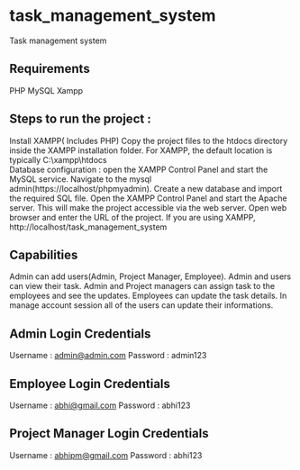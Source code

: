 # task_management_system
Task management system

Requirements
------------
PHP
MySQL
Xampp

Steps to run the project : 
--------------------------
Install XAMPP( Includes PHP)
Copy the project files to the htdocs directory inside the XAMPP installation folder. For XAMPP, the default location is typically C:\xampp\htdocs\
Database configuration : open the XAMPP Control Panel and start the MySQL service. Navigate to the mysql admin(https://localhost/phpmyadmin). Create a new database and import the required SQL file.
Open the XAMPP Control Panel and start the Apache server. This will make the project accessible via the web server.
Open web browser and enter the URL of the project. If you are using XAMPP, http://localhost/task_management_system


Capabilities
------------
Admin can add users(Admin, Project Manager, Employee).
Admin and users can view their task.
Admin and Project managers can assign task to the employees and see the updates.
Employees can update the task details.
In manage account session all of the users can update their informations.

Admin Login Credentials
-----------------------
Username : admin@admin.com
Password : admin123

Employee Login Credentials
--------------------------
Username : abhi@gmail.com
Password : abhi123

Project Manager Login Credentials
--------------------------
Username : abhipm@gmail.com
Password : abhi123